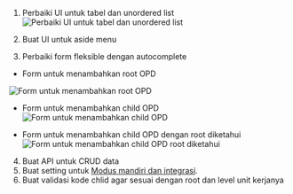 1. Perbaiki UI untuk tabel dan unordered list
![Perbaiki UI untuk tabel dan unordered list](https://developer-banten.net/file/github/laravel-opd/daftar-opd-dalam-bentuk-unordered-list-dan-table.jpeg)

2. Buat UI untuk aside menu

3. Perbaiki form fleksible dengan autocomplete
- Form untuk menambahkan root OPD

![Form untuk menambahkan root OPD](https://developer-banten.net/file/github/laravel-opd/001-form-menambah-root-opd.jpeg)

- Form untuk menambahkan child OPD
![Form untuk menambahkan child OPD](https://developer-banten.net/file/github/laravel-opd/002-form-menambah-child-opd.jpeg)

- Form untuk menambahkan child OPD dengan root diketahui
![Form untuk menambahkan child OPD root diketahui](https://developer-banten.net/file/github/laravel-opd/003-form-menambah-child-opd-dengan-diketahui.jpeg)

4. Buat API untuk CRUD data
5. Buat setting untuk [Modus mandiri dan integrasi](https://github.com/bantenprov/laravel-opd/issues/1). 
6. Buat validasi kode chlid agar sesuai dengan root dan level unit kerjanya
